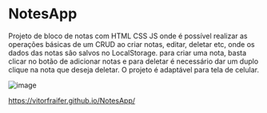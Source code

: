 # NotesApp
Projeto de bloco de notas com HTML CSS JS onde é possível realizar as operações básicas de um CRUD ao criar notas, editar, deletar etc, onde os dados das notas são salvos no LocalStorage. para criar uma nota, basta clicar no botão de adicionar notas e para deletar é necessário dar um duplo clique na nota que deseja deletar. O projeto é adaptável para tela de celular.

![image](https://github.com/VitorFraifer/NotesApp/assets/158490707/3a03c576-52ee-4892-93e4-5939d88df3c2)

https://vitorfraifer.github.io/NotesApp/
